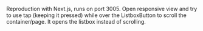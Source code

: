 Reproduction with Next.js, runs on port 3005. Open responsive view and try to use tap (keeping it pressed) while over the ListboxButton to scroll the container/page. It opens the listbox instead of scrolling.